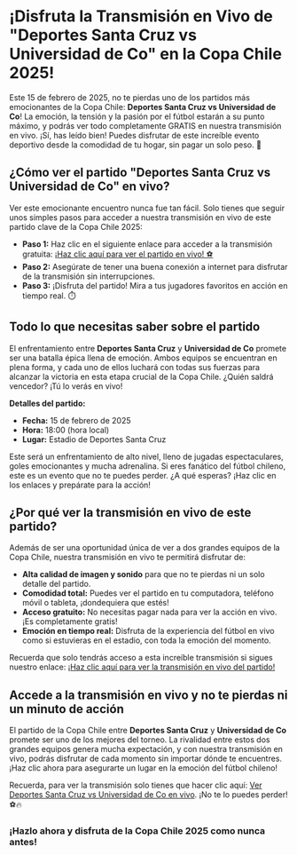 # ¡Disfruta la Transmisión en Vivo de "Deportes Santa Cruz vs Universidad de Co" en la Copa Chile 2025!

Este 15 de febrero de 2025, no te pierdas uno de los partidos más emocionantes de la Copa Chile: **Deportes Santa Cruz vs Universidad de Co**! La emoción, la tensión y la pasión por el fútbol estarán a su punto máximo, y podrás ver todo completamente GRATIS en nuestra transmisión en vivo. ¡Sí, has leído bien! Puedes disfrutar de este increíble evento deportivo desde la comodidad de tu hogar, sin pagar un solo peso. 🌟

## ¿Cómo ver el partido "Deportes Santa Cruz vs Universidad de Co" en vivo?

Ver este emocionante encuentro nunca fue tan fácil. Solo tienes que seguir unos simples pasos para acceder a nuestra transmisión en vivo de este partido clave de la Copa Chile 2025:

- **Paso 1:** Haz clic en el siguiente enlace para acceder a la transmisión gratuita: [¡Haz clic aquí para ver el partido en vivo! ⚽](https://tinyurl.com/livestreamfreeo?st=Deportes+Santa+Cruz+vs+Universidad+de+Co&si=ghc)
- **Paso 2:** Asegúrate de tener una buena conexión a internet para disfrutar de la transmisión sin interrupciones.
- **Paso 3:** ¡Disfruta del partido! Mira a tus jugadores favoritos en acción en tiempo real. ⏱️

## Todo lo que necesitas saber sobre el partido

El enfrentamiento entre **Deportes Santa Cruz** y **Universidad de Co** promete ser una batalla épica llena de emoción. Ambos equipos se encuentran en plena forma, y cada uno de ellos luchará con todas sus fuerzas para alcanzar la victoria en esta etapa crucial de la Copa Chile. ¿Quién saldrá vencedor? ¡Tú lo verás en vivo!

**Detalles del partido:**

- **Fecha:** 15 de febrero de 2025
- **Hora:** 18:00 (hora local)
- **Lugar:** Estadio de Deportes Santa Cruz

Este será un enfrentamiento de alto nivel, lleno de jugadas espectaculares, goles emocionantes y mucha adrenalina. Si eres fanático del fútbol chileno, este es un evento que no te puedes perder. ¿A qué esperas? ¡Haz clic en los enlaces y prepárate para la acción!

## ¿Por qué ver la transmisión en vivo de este partido?

Además de ser una oportunidad única de ver a dos grandes equipos de la Copa Chile, nuestra transmisión en vivo te permitirá disfrutar de:

- **Alta calidad de imagen y sonido** para que no te pierdas ni un solo detalle del partido.
- **Comodidad total:** Puedes ver el partido en tu computadora, teléfono móvil o tableta, ¡dondequiera que estés!
- **Acceso gratuito:** No necesitas pagar nada para ver la acción en vivo. ¡Es completamente gratis!
- **Emoción en tiempo real:** Disfruta de la experiencia del fútbol en vivo como si estuvieras en el estadio, con toda la emoción del momento.

Recuerda que solo tendrás acceso a esta increíble transmisión si sigues nuestro enlace: [¡Haz clic aquí para ver la transmisión en vivo del partido!](https://tinyurl.com/livestreamfreeo?st=Deportes+Santa+Cruz+vs+Universidad+de+Co&si=ghc)

## Accede a la transmisión en vivo y no te pierdas ni un minuto de acción

El partido de la Copa Chile entre **Deportes Santa Cruz** y **Universidad de Co** promete ser uno de los mejores del torneo. La rivalidad entre estos dos grandes equipos genera mucha expectación, y con nuestra transmisión en vivo, podrás disfrutar de cada momento sin importar dónde te encuentres. ¡Haz clic ahora para asegurarte un lugar en la emoción del fútbol chileno!

Recuerda, para ver la transmisión solo tienes que hacer clic aquí: [Ver Deportes Santa Cruz vs Universidad de Co en vivo](https://tinyurl.com/livestreamfreeo?st=Deportes+Santa+Cruz+vs+Universidad+de+Co&si=ghc). ¡No te lo puedes perder! ⚽🔥

### ¡Hazlo ahora y disfruta de la Copa Chile 2025 como nunca antes!
